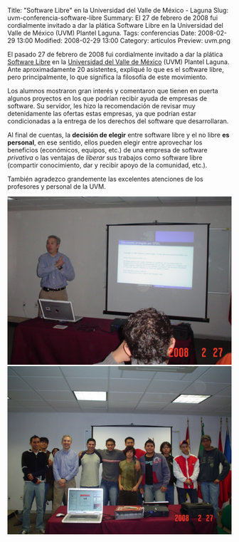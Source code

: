 Title: "Software Libre" en la Universidad del Valle de México - Laguna
Slug: uvm-conferencia-software-libre
Summary: El 27 de febrero de 2008 fui cordialmente invitado a dar la plática Software Libre en la Universidad del Valle de México (UVM) Plantel Laguna.
Tags: conferencias
Date: 2008-02-29 13:00
Modified: 2008-02-29 13:00
Category: articulos
Preview: uvm.png


El pasado 27 de febrero de 2008 fui cordialmente invitado a dar la plática [Software Libre]({filename}/presentaciones/software-libre/software-libre.md) en la [Universidad del Valle de México](http://www.uvmnet.edu) (UVM) Plantel Laguna. Ante aproximadamente 20 asistentes, expliqué lo que es el software libre, pero principalmente, lo que significa la filosofía de este movimiento.

Los alumnos mostraron gran interés y comentaron que tienen en puerta algunos proyectos en los que podrían recibir ayuda de empresas de software. Su servidor, les hizo la recomendación de revisar muy detenidamente las ofertas estas empresas, ya que podrían estar condicionadas a la entrega de los derechos del software que desarrollaran.

Al final de cuentas, la **decisión de elegir** entre software libre y el no libre **es personal**, en ese sentido, ellos pueden elegir entre aprovechar los beneficios (económicos, equipos, etc.) de una empresa de software _privativa_ o las ventajas de _liberar_ sus trabajos como software libre (compartir conocimiento, dar y recibir apoyo de la comunidad, etc.).

También agradezco grandemente las excelentes atenciones de los profesores y personal de la UVM.

<img class="img-fluid" src="dsc04486.jpg" alt="UVM, foto 1">

<img class="img-fluid" src="dsc04489.jpg" alt="UVM, foto 2">
